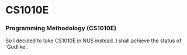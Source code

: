 # CS1010E
### Programming Methodology (CS1010E)

So I decided to take CS1010E in NUS instead. I shall achieve the status of 'Godlike'.
